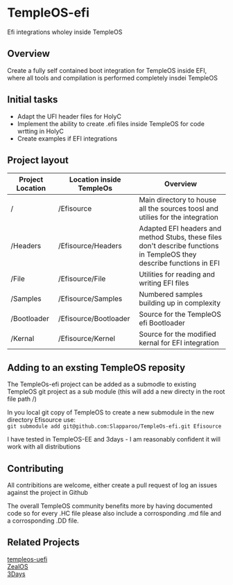 # TempleOS-efi
Efi integrations wholey inside TempleOS 
## Overview
Create a fully self contained boot integration for TempleOS inside EFI, where all tools and compilation is performed completely insdei TempleOS

## Initial tasks
* Adapt the UFI header files for HolyC
* Implement the ability to create .efi files inside TempleOS for code wrtting in HolyC
* Create examples if EFI integrations

## Project layout

|Project Location| Location inside TempleOs| Overview |
|---|---|---|
| / | /Efisource | Main directory to house all the sources toosl and utilies for the integration|
| /Headers | /Efisource/Headers | Adapted EFI headers and method Stubs, these files don't describe functions in TempleOS they describe functions in EFI | 
| /File | /Efisource/File | Utilities for reading and writing EFI files |
| /Samples | /Efisource/Samples | Numbered samples building up in complexity |
| /Bootloader | /Efisource/Bootloader | Source for the TempleOS efi Bootloader |
| /Kernal | /Efisource/Kernel | Source for the modified kernal for EFI integration |

## Adding to an exsting TempleOS reposity 
The TempleOs-efi project can be added as a submodle to existing TempleOS git project as a sub module (this will add a new directy in the root file path /)

In you local git copy of TempleOS to create a new submodule in the new directory Efisource use:<br/>
`git submodule add git@github.com:Slapparoo/TempleOs-efi.git Efisource`<br/>


I have tested in TempleOS-EE and 3days - I am reasonably confident it will work with all distributions

## Contributing
All contribitions are welcome, either create a pull request of log an issues against the project in Github

The overall TempleOS community benefits more by having documented code so for every .HC file please also include a corrosponding .md file and a corrosponding .DD file.



## Related Projects
[templeos-uefi](https://git.checksum.fail/alec/templeos-uefi/src/branch/master/TOSBoot)<br/>
[ZealOS](https://github.com/Zeal-Operating-System/ZealOS)<br/>
[3Days](https://github.com/Slapparoo/3Days)
